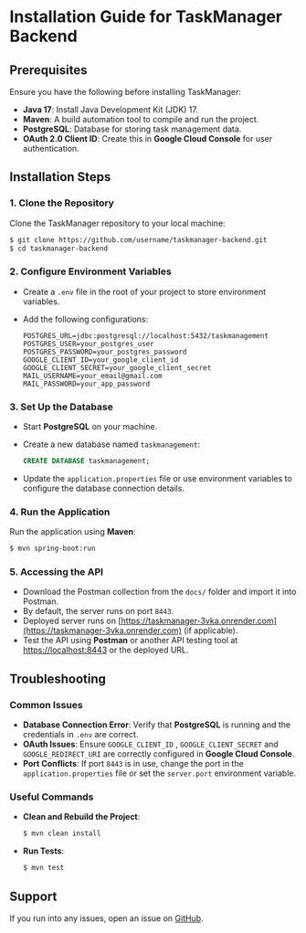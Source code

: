 # Installation Guide for TaskManager Backend

## Prerequisites

Ensure you have the following before installing TaskManager:

- **Java 17**: Install Java Development Kit (JDK) 17.
- **Maven**: A build automation tool to compile and run the project.
- **PostgreSQL**: Database for storing task management data.
- **OAuth 2.0 Client ID**: Create this in **Google Cloud Console** for user authentication.

## Installation Steps

### 1. Clone the Repository
Clone the TaskManager repository to your local machine:

```sh
$ git clone https://github.com/username/taskmanager-backend.git
$ cd taskmanager-backend
```

### 2. Configure Environment Variables

- Create a `.env` file in the root of your project to store environment variables.
- Add the following configurations:

  ```
  POSTGRES_URL=jdbc:postgresql://localhost:5432/taskmanagement
  POSTGRES_USER=your_postgres_user
  POSTGRES_PASSWORD=your_postgres_password
  GOOGLE_CLIENT_ID=your_google_client_id
  GOOGLE_CLIENT_SECRET=your_google_client_secret
  MAIL_USERNAME=your_email@gmail.com
  MAIL_PASSWORD=your_app_password
  ```

### 3. Set Up the Database

- Start **PostgreSQL** on your machine.
- Create a new database named `taskmanagement`:

  ```sql
  CREATE DATABASE taskmanagement;
  ```

- Update the `application.properties` file or use environment variables to configure the database connection details.

### 4. Run the Application

Run the application using **Maven**:

```sh
$ mvn spring-boot:run
```

### 5. Accessing the API
- Download the Postman collection from the `docs/` folder and import it into Postman. 
- By default, the server runs on port `8443`.
- Deployed server runs on [https://taskmanager-3vka.onrender.com](https://taskmanager-3vka.onrender.com) (if applicable).
- Test the API using **Postman** or another API testing tool at [https://localhost:8443](https://localhost:8443) or the deployed URL.

## Troubleshooting

### Common Issues

- **Database Connection Error**: Verify that **PostgreSQL** is running and the credentials in `.env` are correct.
- **OAuth Issues**: Ensure `GOOGLE_CLIENT_ID` , `GOOGLE_CLIENT_SECRET` and `GOOGLE_REDIRECT_URI` are correctly configured in **Google Cloud Console**.
- **Port Conflicts**: If port `8443` is in use, change the port in the `application.properties` file or set the `server.port` environment variable.

### Useful Commands

- **Clean and Rebuild the Project**:
  ```sh
  $ mvn clean install
  ```
- **Run Tests**:
  ```sh
  $ mvn test
  ```

## Support

If you run into any issues, open an issue on [GitHub](https://github.com/username/taskmanager-backend/issues).

